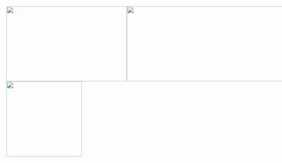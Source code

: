   <div>
    <div style="display: flex;justify-content: space-around;align-items: center;">
      <img src="https://github-readme-stats.vercel.app/api/top-langs/?username=whjin&layout=compact" width="320" height="200" />
      <img src="https://github-readme-stats.vercel.app/api?username=whjin&theme=radical&show_icons=true" width="500"
        height="200" />
    </div>
    <img src="https://github-profile-trophy.vercel.app/?username=whjin&theme=flat&column=7" height="200"
      align="center" />
  </div>